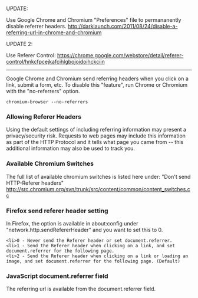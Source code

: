 UPDATE:
> 
Use Google Chrome and Chromium "Preferences" file to permananently disable referrer headers. http://darklaunch.com/2011/08/24/disable-a-referring-url-in-chrome-and-chromium


UPDATE 2:
> 
Use Referer Control: https://chrome.google.com/webstore/detail/referer-control/hnkcfpcejkafcihlgbojoidoihckciin


---

Google Chrome and Chromium send referring headers when you click on a link, submit a form, etc. To disable this "feature", run Chrome or Chromium with the "no-referrers" option.
```
chromium-browser --no-referrers
```
### Allowing Referer Headers
Using the default settings of including referring information may present a privacy/security risk. Requests to web pages may include this information as part of the HTTP Protocol and it tells what page you came from -- this additional information may also be used to track you.

### Available Chromium Switches
The full list of available chromium switches is listed here under: "Don't send HTTP-Referer headers"
http://src.chromium.org/svn/trunk/src/content/common/content_switches.cc


### Firefox send referer header setting
In Firefox, the option is available in about:config under "network.http.sendRefererHeader" and you want to set this to 0.


    <li>0 - Never send the Referer header or set document.referrer.
    <li>1 - Send the Referer header when clicking on a link, and set document.referrer for the following page.
    <li>2 - Send the Referer header when clicking on a link or loading an image, and set document.referrer for the following page. (Default)


### JavaScript document.referrer field
The referring url is available from the document.referrer field.